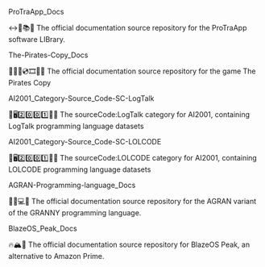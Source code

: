 
ProTraApp_Docs

↔️🔄️📚️📖️ The official documentation source repository for the ProTraApp software LIBrary.

The-Pirates-Copy_Docs

🏴‍☠️️💾️💿️🎞️📀️📖️ The official documentation source repository for the game The Pirates Copy

AI2001_Category-Source_Code-SC-LogTalk

🧠️🖥️2️⃣️0️⃣️0️⃣️1️⃣️💾️📜️ The sourceCode:LogTalk category for AI2001, containing LogTalk programming language datasets

AI2001_Category-Source_Code-SC-LOLCODE

🧠️🖥️2️⃣️0️⃣️0️⃣️1️⃣️💾️📜️ The sourceCode:LOLCODE category for AI2001, containing LOLCODE programming language datasets

AGRAN-Programming-language_Docs

👨‍🦳️💻️📖️ The official documentation source repository for the AGRAN variant of the GRANNY programming language.

BlazeOS_Peak_Docs

🔥️🏔️📖️ The official documentation source repository for BlazeOS Peak, an alternative to Amazon Prime.

